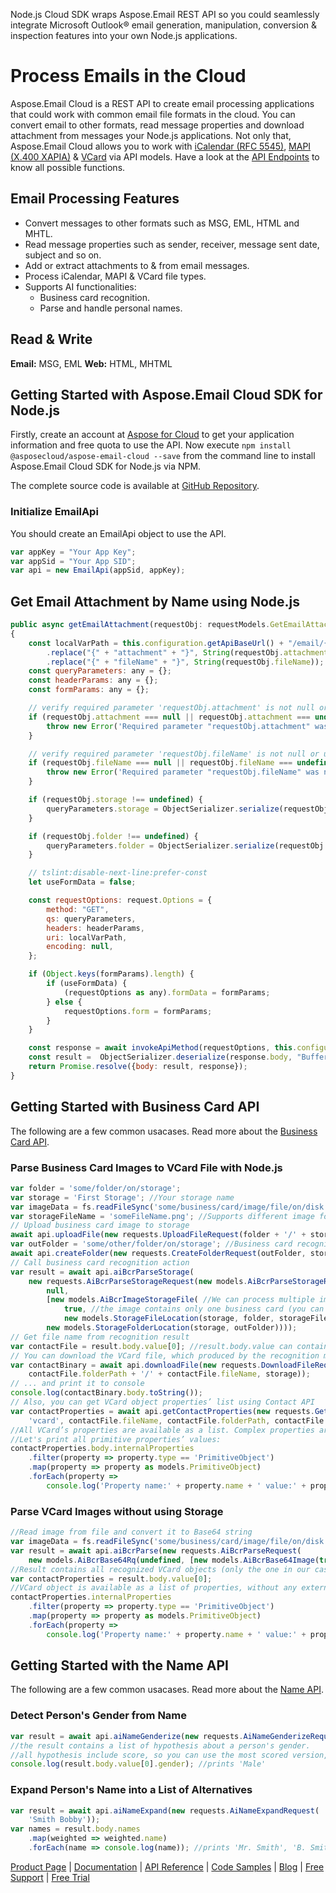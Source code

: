Node.js Cloud SDK wraps Aspose.Email REST API so you could seamlessly integrate Microsoft Outlook® email generation, manipulation, conversion & inspection features into your own Node.js applications.

# Process Emails in the Cloud
Aspose.Email Cloud is a REST API to create email processing applications that could work with common email file formats in the cloud. You can convert email to other formats, read message properties and download attachment from messages your Node.js applications. Not only that, Aspose.Email Cloud allows you to work with [iCalendar (RFC 5545)](https://docs.aspose.cloud/display/emailcloud/iCalendar+Support), [MAPI (X.400 XAPIA)](https://docs.aspose.cloud/display/emailcloud/MAPI+Support) & [VCard](https://docs.aspose.cloud/display/emailcloud/Operate+VCard) via API models. Have a look at the [API Endpoints](https://github.com/aspose-email-cloud/aspose-email-cloud-node/blob/master/doc/README.md) to know all possible functions.

## Email Processing Features

- Convert messages to other formats such as MSG, EML, HTML and MHTL.
- Read message properties such as sender, receiver, message sent date, subject and so on.
- Add or extract attachments to & from email messages.
- Process iCalendar, MAPI & VCard file types.
- Supports AI functionalities:
	- Business card recognition.
	- Parse and handle personal names.

## Read & Write
**Email:** MSG, EML
**Web:** HTML, MHTML

## Getting Started with Aspose.Email Cloud SDK for Node.js

Firstly, create an account at [Aspose for Cloud](https://dashboard.aspose.cloud/#/apps) to get your application information and free quota to use the API. Now execute `npm install @asposecloud/aspose-email-cloud --save` from the command line to install Aspose.Email Cloud SDK for Node.js via NPM.

The complete source code is available at [GitHub Repository](https://github.com/aspose-email-cloud/aspose-email-cloud-node).

### Initialize EmailApi
You should create an EmailApi object to use the API.

```js
var appKey = "Your App Key";
var appSid = "Your App SID";
var api = new EmailApi(appSid, appKey);
```

## Get Email Attachment by Name using Node.js

```js
public async getEmailAttachment(requestObj: requestModels.GetEmailAttachmentRequest): Promise<{response: request.RequestResponse, body: Buffer}> 
{
	const localVarPath = this.configuration.getApiBaseUrl() + "/email/{fileName}/attachments/{attachment}"
		.replace("{" + "attachment" + "}", String(requestObj.attachment))
		.replace("{" + "fileName" + "}", String(requestObj.fileName));
	const queryParameters: any = {};
	const headerParams: any = {};
	const formParams: any = {};

	// verify required parameter 'requestObj.attachment' is not null or undefined
	if (requestObj.attachment === null || requestObj.attachment === undefined) {
		throw new Error('Required parameter "requestObj.attachment" was null or undefined when calling getEmailAttachment.');
	}

	// verify required parameter 'requestObj.fileName' is not null or undefined
	if (requestObj.fileName === null || requestObj.fileName === undefined) {
		throw new Error('Required parameter "requestObj.fileName" was null or undefined when calling getEmailAttachment.');
	}

	if (requestObj.storage !== undefined) {
		queryParameters.storage = ObjectSerializer.serialize(requestObj.storage, "string");
	}

	if (requestObj.folder !== undefined) {
		queryParameters.folder = ObjectSerializer.serialize(requestObj.folder, "string");
	}

	// tslint:disable-next-line:prefer-const
	let useFormData = false;

	const requestOptions: request.Options = {
		method: "GET",
		qs: queryParameters,
		headers: headerParams,
		uri: localVarPath,
		encoding: null,
	};

	if (Object.keys(formParams).length) {
		if (useFormData) {
			(requestOptions as any).formData = formParams;
		} else {
			requestOptions.form = formParams;
		}
	}

	const response = await invokeApiMethod(requestOptions, this.configuration);
	const result =  ObjectSerializer.deserialize(response.body, "Buffer");
	return Promise.resolve({body: result, response});
}
```

## Getting Started with Business Card API
The following are a few common usacases. Read more about the [Business Card API](https://docs.aspose.cloud/display/emailcloud/Working+with+Contact+Cards).
### Parse Business Card Images to VCard File with Node.js

```js
var folder = 'some/folder/on/storage';
var storage = 'First Storage'; //Your storage name
var imageData = fs.readFileSync('some/business/card/image/file/on/disk');
var storageFileName = 'someFileName.png'; //Supports different image formats: PNG, JPEG, BMP, TIFF, GIF, etc.
// Upload business card image to storage
await api.uploadFile(new requests.UploadFileRequest(folder + '/' + storageFileName, imageData, storage));
var outFolder = 'some/other/folder/on/storage'; //Business card recognition results will be saved here
await api.createFolder(new requests.CreateFolderRequest(outFolder, storage));
// Call business card recognition action
var result = await api.aiBcrParseStorage(
    new requests.AiBcrParseStorageRequest(new models.AiBcrParseStorageRq(
        null,
        [new models.AiBcrImageStorageFile( //We can process multiple images in one request
            true, //the image contains only one business card (you can upload image with multiple cards on it)
            new models.StorageFileLocation(storage, folder, storageFileName))],
        new models.StorageFolderLocation(storage, outFolder))));
// Get file name from recognition result
var contactFile = result.body.value[0]; //result.body.value can contain multiple files, if we sent multicard images or multiple images
// You can download the VCard file, which produced by the recognition method ...
var contactBinary = await api.downloadFile(new requests.DownloadFileRequest(
    contactFile.folderPath + '/' + contactFile.fileName, storage));
// ... and print it to console
console.log(contactBinary.body.toString());
// Also, you can get VCard object properties’ list using Contact API
var contactProperties = await api.getContactProperties(new requests.GetContactPropertiesRequest(
    'vcard', contactFile.fileName, contactFile.folderPath, contactFile.storage));
//All VCard’s properties are available as a list. Complex properties are represented as hierarchical structures.
//Let's print all primitive properties’ values:
contactProperties.body.internalProperties
    .filter(property => property.type == 'PrimitiveObject')
    .map(property => property as models.PrimitiveObject)
    .forEach(property =>
        console.log('Property name:' + property.name + ' value:' + property.value));
```

### Parse VCard Images without using Storage
```js
//Read image from file and convert it to Base64 string
var imageData = fs.readFileSync('some/business/card/image/file/on/disk').toString('base64');
var result = await api.aiBcrParse(new requests.AiBcrParseRequest(
    new models.AiBcrBase64Rq(undefined, [new models.AiBcrBase64Image(true, imageData)])));
//Result contains all recognized VCard objects (only the one in our case)
var contactProperties = result.body.value[0];
//VCard object is available as a list of properties, without any external calls:
contactProperties.internalProperties
    .filter(property => property.type == 'PrimitiveObject')
    .map(property => property as models.PrimitiveObject)
    .forEach(property =>
        console.log('Property name:' + property.name + ' value:' + property.value));
```

## Getting Started with the Name API
The following are a few common usacases. Read more about the [Name API](https://docs.aspose.cloud/display/emailcloud/Working+with+Name+API).
### Detect Person's Gender from Name

```js
var result = await api.aiNameGenderize(new requests.AiNameGenderizeRequest('John Cane'));
//the result contains a list of hypothesis about a person's gender.
//all hypothesis include score, so you can use the most scored version, which will be the first in a list:
console.log(result.body.value[0].gender); //prints 'Male'
```
### Expand Person's Name into a List of Alternatives
```js
var result = await api.aiNameExpand(new requests.AiNameExpandRequest(
    'Smith Bobby'));
var names = result.body.names
    .map(weighted => weighted.name)
    .forEach(name => console.log(name)); //prints 'Mr. Smith', 'B. Smith', etc.
```
[Product Page](https://products.aspose.cloud/email/nodejs) | [Documentation](https://docs.aspose.cloud/display/emailcloud/Home) | [API Reference](https://apireference.aspose.cloud/email/) | [Code Samples](https://github.com/aspose-email-cloud/aspose-email-cloud-node) | [Blog](https://blog.aspose.cloud/category/email/) | [Free Support](https://forum.aspose.cloud/c/email) | [Free Trial](https://dashboard.aspose.cloud/#/apps)